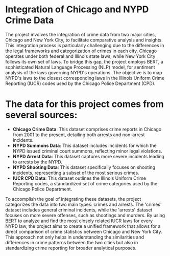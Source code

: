 # Integration of Chicago and NYPD Crime Data
The project involves the integration of crime data from two major cities, Chicago and New York City, to facilitate comparative analysis and insights. This integration process is particularly challenging due to the differences in the legal frameworks and categorization of crimes in each city. Chicago operates under both federal and Illinois state laws, while New York City follows its own set of laws. To bridge this gap, the project employs BERT, a sophisticated Natural Language Processing (NLP) model, for sentiment analysis of the laws governing NYPD's operations. The objective is to map NYPD's laws to the closest corresponding laws in the Illinois Uniform Crime Reporting (IUCR) codes used by the Chicago Police Department (CPD).

# The data for this project comes from several sources:

- **Chicago Crime Data**: This dataset comprises crime reports in Chicago from 2001 to the present, detailing both arrests and non-arrest incidents.
- **NYPD Summons Data**: This dataset includes incidents for which the NYPD issued criminal court summons, reflecting minor legal violations.
- **NYPD Arrest Data**: This dataset captures more severe incidents leading to arrests by the NYPD.
- **NYPD Shooting Data**: This dataset specifically focuses on shooting incidents, representing a subset of the most serious crimes.
- **IUCR CPD Data**: This dataset outlines the Illinois Uniform Crime Reporting codes, a standardized set of crime categories used by the Chicago Police Department.

To accomplish the goal of integrating these datasets, the project categorizes the data into two main types: crimes and arrests. The 'crimes' dataset includes general criminal incidents, while the 'arrests' dataset focuses on more severe offenses, such as shootings and murders. By using BERT to analyze and find the most closely related IUCR laws for every NYPD law, the project aims to create a unified framework that allows for a direct comparison of crime statistics between Chicago and New York City. This approach not only helps in understanding the similarities and differences in crime patterns between the two cities but also in standardizing crime reporting for broader analytical purposes.
